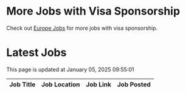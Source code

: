 # More Jobs with Visa Sponsorship

Check out [Europe Jobs](https://github.com/sureshparimi/europejobs#latest-jobs) for more jobs with visa sponsorship.

# Latest Jobs

This page is updated at January 05, 2025 09:55:01

| Job Title | Job Location | Job Link | Job Posted |
| --- | --- | --- | --- |
